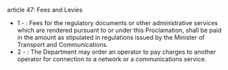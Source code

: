 article 47: Fees and Levies

<ul>
			<li>1 - : Fees for the regulatory documents or other administrative services which are rendered pursuant to or under this Proclamation, shall be paid in the amount as stipulated in regulations issued by the Minister of Transport and Communications.<ul>
			</ul></li>			<li>2 - : The Department may order an operator to pay charges to another operator for connection to a network or a communications service.<ul>
			</ul></li></ul>
